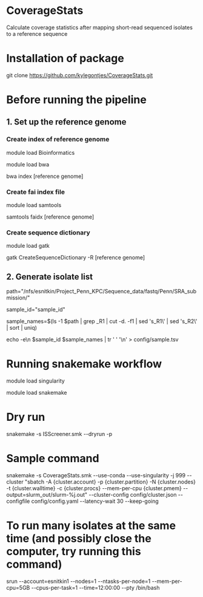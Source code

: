 # CoverageStats
Calculate coverage statistics after mapping short-read sequenced isolates to a reference sequence

# Installation of package
git clone https://github.com/kylegontjes/CoverageStats.git

# Before running the pipeline
## 1. Set up the reference genome  
### Create index of reference genome
module load Bioinformatics 

module load bwa 

bwa index [reference genome] 
### Create fai index file
module load samtools 

samtools faidx [reference genome] 

### Create sequence dictionary
module load gatk 

gatk CreateSequenceDictionary -R [reference genome] 

## 2. Generate isolate list
path="/nfs/esnitkin/Project_Penn_KPC/Sequence_data/fastq/Penn/SRA_submission/"

sample_id="sample_id" 

sample_names=$(ls -1 $path | grep _R1 | cut -d. -f1  | sed 's\_R1\\' | sed 's\_R2\\' | sort | uniq)

echo -e\n $sample_id $sample_names | tr ' ' '\n' > config/sample.tsv

# Running snakemake workflow
module load singularity

module load snakemake

# Dry run
snakemake -s ISScreener.smk --dryrun -p

# Sample command
snakemake -s CoverageStats.smk --use-conda --use-singularity -j 999 --cluster "sbatch -A {cluster.account} -p {cluster.partition} -N {cluster.nodes} -t {cluster.walltime} -c {cluster.procs} --mem-per-cpu {cluster.pmem} --output=slurm_out/slurm-%j.out" --cluster-config config/cluster.json --configfile config/config.yaml --latency-wait 30 --keep-going 

# To run many isolates at the same time (and possibly close the computer, try running this command)
srun --account=esnitkin1 --nodes=1 --ntasks-per-node=1 --mem-per-cpu=5GB --cpus-per-task=1 --time=12:00:00 --pty /bin/bash
